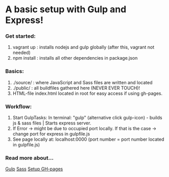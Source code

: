 # A basic setup with Gulp and Express!

### Get started:
1. vagrant up : installs nodejs and gulp globally (after this, vagrant not needed)
2. npm install : installs all other dependencies in package.json

### Basics:
1. ./source/ : where JavaScript and Sass files are written and located
2. ./public/ : all buildfiles gathered here (NEVER EVER TOUCH)!
3. HTML-file index.html located in root for easy access if using gh-pages.

### Workflow:
1. Start GulpTasks: In terminal: "gulp" (alternative click gulp-icon) - builds js & sass files | Starts express server.
2. If Error -> might be due to occupied port locally. If that is the case -> change port for express in gulpfile.js
2. See page locally at: localhost:0000 (port number = port number located in gulpfile.js)

### Read more about...
[Gulp](http://gulpjs.com/ "Gulp")
[Sass](http://sass-lang.com/ "Sass")
[Setup GH-pages](https://pages.github.com/ "GH-pages")
